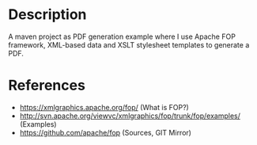 # Description

A maven project as PDF generation example where I use Apache FOP 
framework, XML-based data and XSLT stylesheet templates to generate a PDF.

# References

- https://xmlgraphics.apache.org/fop/ (What is FOP?)
- http://svn.apache.org/viewvc/xmlgraphics/fop/trunk/fop/examples/ (Examples)
- https://github.com/apache/fop (Sources, GIT Mirror)